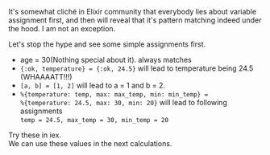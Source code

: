 It's somewhat cliché in Elixir community that everybody lies about variable assignment first, and then will reveal that it's pattern matching indeed under the hood. I am not an exception.  

Let's stop the hype and see some simple assignments first.  
- age = 30(Nothing special about it). always matches   
- `{:ok, temperature} = {:ok, 24.5}` will lead to temperature being 24.5 (WHAAAATT!!!)
- `[a, b] = [1, 2]` will lead to a = 1 and b = 2.
- `%{temperature: temp, max: max_temp, min: min_temp} =`  
`%{temperature: 24.5, max: 30, min: 20}` will lead to following assignments  
     `temp = 24.5, max_temp = 30, min_temp = 20`

Try these in iex.  
We can use these values in the next calculations.